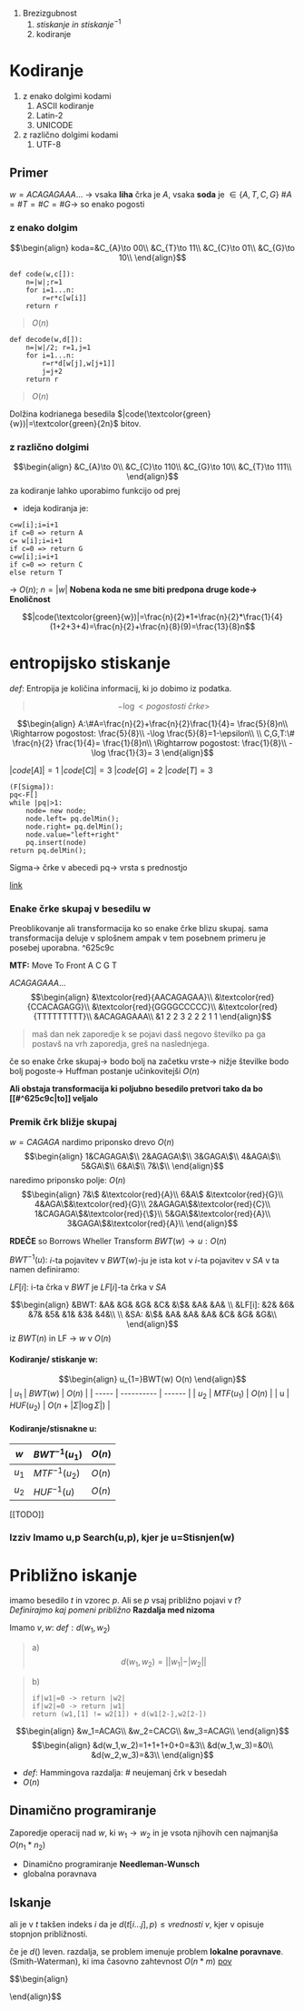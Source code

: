 1. Brezizgubnost
	1. $stiskanje\ in\ stiskanje^{-1}$
	2. kodiranje

# Kodiranje
1. z enako dolgimi kodami
	1. ASCII kodiranje
	2. Latin-2
	3. UNICODE
2. z različno dolgimi kodami
	1. UTF-8

## Primer
$w=ACAGAGAAA...$ -> vsaka **liha** črka je $A$, vsaka **soda** je $\in\{A,T,C,G\}$
$\#A=\#T=\#C=\#G$-> so enako pogosti

### z enako dolgim
$$\begin{align}
koda=&C_{A}\to 00\\
&C_{T}\to 11\\
&C_{C}\to 01\\
&C_{G}\to 10\\
\end{align}$$
```
def code(w,c[]):
	n=|w|;r=1
	for i=1...n:
		r=r*c[w[i]]
	return r
```
> $O(n)$
```
def decode(w,d[]):
	n=|w|/2; r=1,j=1
	for i=1...n:
		r=r*d[w[j],w[j+1]]
		j=j+2
	return r
```
> $O(n)$

Dolžina kodrianega besedila
$|code(\textcolor{green}{w})|=\textcolor{green}{2n}$ bitov.

### z različno dolgimi
$$\begin{align}
&C_{A}\to 0\\
&C_{C}\to 110\\
&C_{G}\to 10\\
&C_{T}\to 111\\
\end{align}$$
za kodiranje lahko uporabimo funkcijo od prej
- ideja kodiranja je:
```
c=w[i];i=i+1
if c=0 => return A
c= w[i];i=i+1
if c=0 => return G
c=w[i];i=i+1
if c=0 => return C
else return T
``` 
-> $O(n)$; $n=|w|$
**Nobena koda ne sme biti predpona druge kode-> Enoličnost**

$$|code(\textcolor{green}{w})|=\frac{n}{2}*1+\frac{n}{2}*\frac{1}{4}(1+2+3+4)=\frac{n}{2}+\frac{n}{8}(9)=\frac{13}{8}n$$
# entropijsko stiskanje

$def:$ Entropija je količina informacij, ki jo dobimo iz podatka.
> $$-\log<pogostosti\ črke>$$
 
$$\begin{align}
A:\#A=\frac{n}{2}+\frac{n}{2}\frac{1}{4}= \frac{5}{8}n\\
\Rightarrow pogostost: \frac{5}{8}\\
-\log \frac{5}{8}=1-\epsilon\\
\\
C,G,T:\# \frac{n}{2} \frac{1}{4}= \frac{1}{8}n\\
\Rightarrow pogostost: \frac{1}{8}\\
-\log \frac{1}{3}= 3
\end{align}$$

$|code[A]|=1$
$|code[C]|=3$
$|code[G]=2$
$|code[T]=3$

```
(F[Sigma]):
pq<-F[]
while |pq|>1:
	node= new node;
	node.left= pq.delMin();
	node.right= pq.delMin();
	node.value="left+right"
	pq.insert(node)
return pq.delMin();
```
Sigma-> črke v abecedi
pq-> vrsta s prednostjo

[link](https://www.youtube.com/watch?v=B3y0RsVCyrw)

### Enake črke skupaj v besedilu w
Preoblikovanje ali transformacija ko so enake črke blizu skupaj.
sama transformacija deluje v splošnem ampak v tem posebnem primeru je posebej uporabna. ^625c9c

**MTF:** Move To Front
A
C
G
T

$ACAGAGAAA...$
$$\begin{align}
&\textcolor{red}{AACAGAGAA}\\
&\textcolor{red}{CCACAGAGG}\\
&\textcolor{red}{GGGGCCCCC}\\
&\textcolor{red}{TTTTTTTTT}\\
&ACAGAGAAA\\
&1 2 2 3 2 2 2 1 1
\end{align}$$
> maš dan  nek zaporedje k se pojavi dasš negovo številko pa ga postavš na vrh zaporedja, greš na naslednjega.

če so enake črke skupaj-> 
bodo bolj na začetku vrste-> 
nižje številke bodo bolj pogoste-> 
Huffman postanje učinkovitejši
$O(n)$

**Ali obstaja transformacija ki poljubno besedilo pretvori tako da bo [[#^625c9c|to]] veljalo**

### Premik črk bližje skupaj
$w=CAGAGA$
nardimo priponsko drevo $O(n)$
$$\begin{align}
1&CAGAGA\$\\
2&AGAGA\$\\
3&GAGA\$\\
4&AGA\$\\
5&GA\$\\
6&A\$\\
7&\$\\
\end{align}$$
naredimo priponsko polje: $O(n)$
$$\begin{align}
7&\$ &\textcolor{red}{A}\\
6&A\$ &\textcolor{red}{G}\\
4&AGA\$&\textcolor{red}{G}\\
2&AGAGA\$&\textcolor{red}{C}\\
1&CAGAGA\$&\textcolor{red}{\$}\\
5&GA\$&\textcolor{red}{A}\\
3&GAGA\$&\textcolor{red}{A}\\
\end{align}$$

**RDEČE** so Borrows Wheller Transform
$BWT(w)\to u:O(n)$

$BWT^{-1}(u):$
$i$-ta pojavitev v $BWT(w)$-ju je ista kot v $i$-ta pojavitev v $SA$
v ta namen definiramo:

$LF[i]$: i-ta črka v $BWT$ je $LF[i]$-ta črka v $SA$

$$\begin{align}
&BWT: &A& &G& &G& &C& &\$& &A& &A& \\
&LF[i]: &2& &6& &7& &5& &1& &3& &4&\\
\\
&SA: &\$& &A& &A& &A& &C& &G& &G&\\
\end{align}$$
iz $BWT(n)$ in LF -> $w$ v $O(n)$

#### Kodiranje/ stiskanje w:
$$\begin{align}
u_{1=}BWT(w) O(n)
\end{align}$$
| $u_1$ | $BWT(w)$   | $O(n)$ |
| ----- | ---------- | ------ |
| $u_2$ | $MTF(u_1)$ | $O(n)$ |
| u     | $HUF(u_2)$ | $O(n+|\Sigma|\log\Sigma|)$       |

#### Kodiranje/stisnakne u:
| $w$ | $BWT^{-1}(u_1)$   | $O(n)$ |
| ----- | ---------- | ------ |
| $u_1$ | $MTF^{-1}(u_2)$ | $O(n)$ |
| $u_2$     | $HUF^{-1}(u)$ | $O(n)$       |

[[TODO]] 

### Izziv Imamo u,p Search(u,p), kjer je u=Stisnjen(w)
# Približno iskanje
imamo besedilo $t$ in vzorec $p$.
Ali se $p$ vsaj približno pojavi v $t$?
$Definirajmo\ kaj\ pomeni\ približno$
**Razdalja med nizoma**

Imamo $v,w:$
$def:d(w_{1},w_{2})$
> a) $$d(w_{1},w_{2})= ||w_{1}|-|w_{2}| |$$

> b) 
> ```
> if|w1|=0 -> return |w2|
> if|w2|=0 -> return |w1|
> return (w1,[1] != w2[1]) + d(w1[2-],w2[2-])
> ```

$$\begin{align}
&w_1=ACAG\\
&w_2=CACG\\
&w_3=ACAG\\
\end{align}$$
$$\begin{align}
&d(w_1,w_2)=1+1+1+0+0=&3\\
&d(w_1,w_3)=&0\\
&d(w_2,w_3)=&3\\
\end{align}$$
- $def:$ Hammingova razdalja:
	 \# neujemanj črk v besedah
- $O(n)$

## Dinamično programiranje

Zaporedje operacij nad $w$, ki $w_1\to w_2$ in je vsota njihovih cen najmanjša
$O(n_{1}*n_{2})$

- Dinamično programiranje
	**Needleman-Wunsch**
- globalna poravnava

## Iskanje

ali je v $t$ takšen indeks $i$ da je $d(t[i...j],p)\le vrednosti\ v$, kjer v opisuje stopnjon približnosti.

če je $d()$ leven. razdalja, se problem imenuje problem **lokalne poravnave**.(Smith-Waterman), ki ima časovno zahtevnost $O(n*m)$
[pov](https://en.wikipedia.org/wiki/Smith%E2%80%93Waterman_algorithm)

$$\begin{align}

\end{align}$$